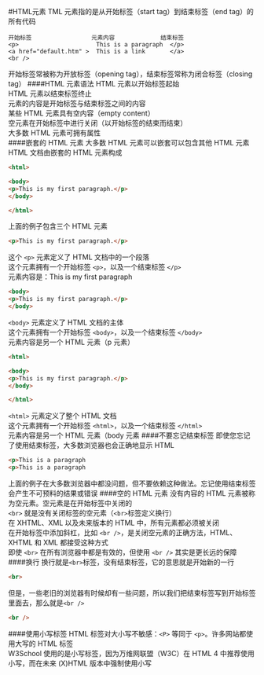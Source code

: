 #HTML元素
TML 元素指的是从开始标签（start tag）到结束标签（end tag）的所有代码
```text
开始标签                 元素内容             结束标签
<p>                      This is a paragraph  </p>
<a href="default.htm" >  This is a link       </a>
<br />
```
开始标签常被称为开放标签（opening tag），结束标签常称为闭合标签（closing tag）
####HTML 元素语法
HTML 元素以开始标签起始           
HTML 元素以结束标签终止            
元素的内容是开始标签与结束标签之间的内容             
某些 HTML 元素具有空内容（empty content）            
空元素在开始标签中进行关闭（以开始标签的结束而结束）            
大多数 HTML 元素可拥有属性             
####嵌套的 HTML 元素
大多数 HTML 元素可以嵌套可以包含其他 HTML 元素          
HTML 文档由嵌套的 HTML 元素构成
```html
<html>

<body>
<p>This is my first paragraph.</p>
</body>

</html>
```
上面的例子包含三个 HTML 元素
```html
<p>This is my first paragraph.</p>
```
这个 `<p>` 元素定义了 HTML 文档中的一个段落             
这个元素拥有一个开始标签 `<p>`，以及一个结束标签 `</p>`             
元素内容是：This is my first paragraph
```html
<body>
<p>This is my first paragraph.</p>
</body>
```
`<body>` 元素定义了 HTML 文档的主体            
这个元素拥有一个开始标签 `<body>`，以及一个结束标签 `</body>`            
元素内容是另一个 HTML 元素（p 元素）          
```html
<html>

<body>
<p>This is my first paragraph.</p>
</body>

</html>
```
`<html>` 元素定义了整个 HTML 文档          
这个元素拥有一个开始标签 `<html>`，以及一个结束标签 `</html>`             
元素内容是另一个 HTML 元素（body 元素
####不要忘记结束标签
即使您忘记了使用结束标签，大多数浏览器也会正确地显示 HTML
```html
<p>This is a paragraph
<p>This is a paragraph
```
上面的例子在大多数浏览器中都没问题，但不要依赖这种做法。忘记使用结束标签会产生不可预料的结果或错误
####空的 HTML 元素
没有内容的 HTML 元素被称为空元素。空元素是在开始标签中关闭的             
`<br>` 就是没有关闭标签的空元素（`<br>`标签定义换行）                
在 XHTML、XML 以及未来版本的 HTML 中，所有元素都必须被关闭            
在开始标签中添加斜杠，比如 `<br />`，是关闭空元素的正确方法，HTML、XHTML 和 XML 都接受这种方式            
即使 `<br>` 在所有浏览器中都是有效的，但使用 `<br />` 其实是更长远的保障
####换行
换行就是`<br>`标签，没有结束标签，它的意思就是开始新的一行
```html
<br>
```
但是，一些老旧的浏览器有时候却有一些问题，所以我们把结束标签写到开始标签里面去，那么就是`<br />`
```html
<br />
```
####使用小写标签
HTML 标签对大小写不敏感：`<P>` 等同于 `<p>`。许多网站都使用大写的 HTML 标签                      
W3School 使用的是小写标签，因为万维网联盟（W3C）在 HTML 4 中推荐使用小写，而在未来 (X)HTML 版本中强制使用小写

